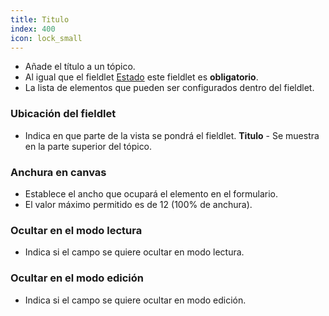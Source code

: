 ```yaml
---
title: Titulo
index: 400
icon: lock_small
---
```

* Añade el título a un tópico.
* Al igual que el fieldlet [Estado](rules/palette/fieldlets/State) este fieldlet es **obligatorio**.
* La lista de elementos que pueden ser configurados dentro del fieldlet.

### Ubicación del fieldlet
* Indica en que parte de la vista se pondrá el fieldlet.
    **Titulo** - Se muestra en la parte superior del tópico.

### Anchura en canvas
* Establece el ancho que ocupará el elemento en el formulario.
* El valor máximo permitido es de 12 (100% de anchura).

### Ocultar en el modo lectura
* Indica si el campo se quiere ocultar en modo lectura.

### Ocultar en el modo edición
* Indica si el campo se quiere ocultar en modo edición.
